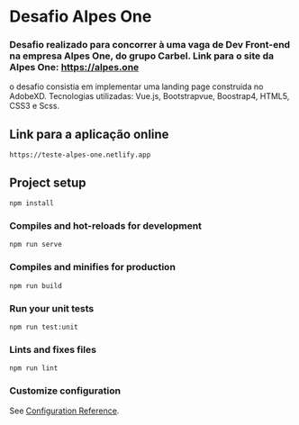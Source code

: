 # Desafio Alpes One

### Desafio realizado para concorrer à uma vaga de Dev Front-end na empresa Alpes One, do grupo Carbel. Link para o site da Alpes One:  https://alpes.one
o desafio consistia em implementar uma landing page construida no AdobeXD. Tecnologias utilizadas: Vue.js, Bootstrapvue, Boostrap4, HTML5, CSS3 e Scss.


## Link para a aplicação online
```
https://teste-alpes-one.netlify.app
```
## Project setup
```
npm install
```

### Compiles and hot-reloads for development
```
npm run serve
```

### Compiles and minifies for production
```
npm run build
```

### Run your unit tests
```
npm run test:unit
```

### Lints and fixes files
```
npm run lint
```

### Customize configuration
See [Configuration Reference](https://cli.vuejs.org/config/).
